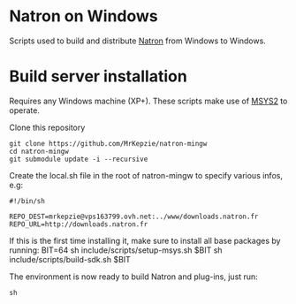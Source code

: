 Natron on Windows
==================

Scripts used to build and distribute [Natron](http://www.natron.fr) from Windows to Windows.

Build server installation
=========================

Requires any Windows machine (XP+).
These scripts make use of [MSYS2](https://sourceforge.net/projects/msys2/) to operate.  

Clone this repository 

    git clone https://github.com/MrKepzie/natron-mingw
	cd natron-mingw
	git submodule update -i --recursive

Create the local.sh file in the root of natron-mingw to specify various infos, e.g:

    #!/bin/sh

    REPO_DEST=mrkepzie@vps163799.ovh.net:../www/downloads.natron.fr
    REPO_URL=http://downloads.natron.fr
    

If this is the first time installing it, make sure to install all base packages by running:
	BIT=64
	sh include/scripts/setup-msys.sh $BIT
	sh include/scripts/build-sdk.sh $BIT
	
The environment is now ready to build Natron and plug-ins, just run:

	sh 
